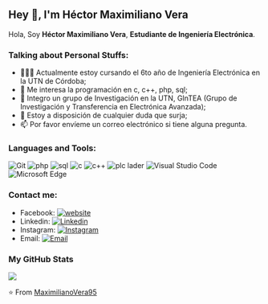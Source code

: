 ## Hey 👋, I'm Héctor Maximiliano Vera

Hola, Soy **Héctor Maximiliano Vera**, **Estudiante de Ingeniería Electrónica**.

### Talking about Personal Stuffs:

- 👨🏽‍💻 Actualmente estoy cursando el 6to año de Ingeniería Electrónica en la UTN de Córdoba; 
- 🤔 Me interesa la programación en c, c++, php, sql;
- 💼 Integro un grupo de Investigación en la UTN, GInTEA (Grupo de Investigación y Transferencia en Electrónica Avanzada);
- 💬 Estoy a disposición de cualquier duda que surja; 
- 📫 Por favor envíeme un correo electrónico si tiene alguna pregunta.

### Languages and Tools:

![Git](https://img.shields.io/badge/Git-F05032?style=flat-square&logo=Git&logoColor=white)
![php](https://img.shields.io/badge/php-FA7343?style=flat-square&logo=Swift&logoColor=white)
![sql](https://img.shields.io/badge/sql-1575F9?style=flat-square&logo=Xcode&logoColor=white)
![c](https://img.shields.io/badge/c-999999?style=flat-square&logo=Apple&logoColor=white)
![c++](https://img.shields.io/badge/c++-3776AB?style=flat-square&logo=Python&logoColor=white)
![plc lader](https://img.shields.io/badge/plcLader-F7DF1E?style=flat-square&logo=JavaScript&logoColor=white)
![Visual Studio Code](https://img.shields.io/badge/Visual_Studio_Code-007ACC?style=flat-square&logo=Visual-Studio-Code&logoColor=white)
![Microsoft Edge](https://img.shields.io/badge/Microsoft_Edge-0078D7?style=flat-square&logo=Microsoft-Edge&logoColor=white)

### Contact me:

- Facebook: [![website](https://img.shields.io/badge/https://www.facebook.com/maxi.vera.9277-3693F3?style=flat-square&logo=icloud&logoColor=white)](https://www.facebook.com/maxi.vera.9277)
- Linkedin: [![Linkedin](https://img.shields.io/badge/https://www.linkedin.com/in/maximilianovera86422a241-3693F3?style=flat-square&logo=icloud&logoColor=white)](https://www.linkedin.com/in/maximilianovera86422a241/)
- Instagram: [![Instagram](https://img.shields.io/badge/www.instagram.com/maximiliano.vera.9277-E6162D?style=flat-square&logo=sina-weibo&logoColor=white)]([https://weibo.com/1935602951](https://www.instagram.com/maximiliano.vera.9277/))
- Email: [![Email](https://img.shields.io/badge/maximiliano1995utn@gmail.com-D14836?style=flat-square&logo=gmail&logoColor=white)](mailto:maximiliano1995utn@gmail.com)

### My GitHub Stats

<p align="left">
  
  <img src="https://github-readme-stats.vercel.app/api?username=MaximilianoVera95&hide=stars&show_icons=true&line_height=32">
  
</p>

⭐️ From [MaximilianoVera95](https://github.com/MaximilianoVera95)
